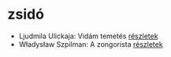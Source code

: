 # zsidó

- Ljudmila Ulickaja: Vidám temetés [részletek](_details/Ljudmila%20Ulickaja.md#id_1288)
- Władysław Szpilman: A zongorista [részletek](_details/W%C5%82adys%C5%82aw%20Szpilman.md#id_170)